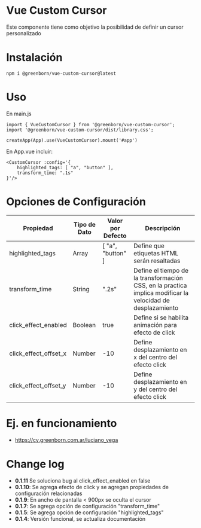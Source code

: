 # Vue Custom Cursor

Este componente tiene como objetivo la posibilidad de definir un cursor personalizado


# Instalación
```npm i @greenborn/vue-custom-cursor@latest```

# Uso

En main.js
```
import { VueCustomCursor } from '@greenborn/vue-custom-cursor'; 
import '@greenborn/vue-custom-cursor/dist/library.css';

createApp(App).use(VueCustomCursor).mount('#app')
```

En App.vue incluir:
```
<CustomCursor :config='{
    highlighted_tags: [ "a", "button" ],
    transform_time: ".1s"
}'/>
```

# Opciones de Configuración

| Propiedad | Tipo de Dato  | Valor por Defecto | Descripción |
|-----------|-----------|-----------|-----------|
| highlighted_tags | Array   |  [ "a", "button" ]  | Define que etiquetas HTML serán resaltadas |
| transform_time | String   |  ".2s"  | Define el tiempo de la transformación CSS, en la practica implica modificar la velocidad de desplazamiento |
| click_effect_enabled | Boolean   |  true  | Define si se habilita animación para efecto de click |
| click_effect_offset_x | Number   |  -10  | Define desplazamiento en x del centro del efecto click |
| click_effect_offset_y | Number   |  -10  | Define desplazamiento en y del centro del efecto click |

# Ej. en funcionamiento
- https://cv.greenborn.com.ar/luciano_vega

# Change log
- **0.1.11** Se soluciona bug al click_effect_enabled en false
- **0.1.10**: Se agrega efecto de click y se agregan propiedades de configuración relacionadas
- **0.1.9**: En ancho de pantalla < 900px se oculta el cursor
- **0.1.7**: Se agrega opción de configuración "transform_time"
- **0.1.5**: Se agrega opción de configuración "highlighted_tags"
- **0.1.4**: Versión funcional, se actualiza documentación